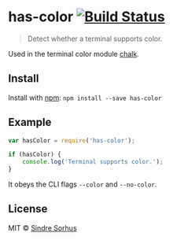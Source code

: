 # has-color [![Build Status](https://secure.travis-ci.org/sindresorhus/has-color.png?branch=master)](http://travis-ci.org/sindresorhus/has-color)

> Detect whether a terminal supports color.

Used in the terminal color module [chalk](https://github.com/sindresorhus/chalk).


## Install

Install with [npm](https://npmjs.org/package/has-color): `npm install --save has-color`


## Example

```js
var hasColor = require('has-color');

if (hasColor) {
	console.log('Terminal supports color.');
}
```

It obeys the CLI flags `--color` and `--no-color`.


## License

MIT © [Sindre Sorhus](http://sindresorhus.com)
